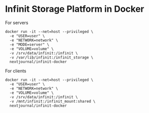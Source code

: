 # Infinit Storage Platform in Docker

For servers

```
docker run -it --net=host --privileged \
  -e "USER=user" \
  -e "NETWORK=network" \
  -e "MODE=server" \
  -e "VOLUME=volume" \
  -v /srv/data/infinit:/infinit \
  -v /var/lib/infinit:/infinit_storage \
  nextjournal/infinit-docker
```

For clients

```
docker run -it --net=host --privileged \
  -e "USER=user" \
  -e "NETWORK=network" \
  -e "VOLUME=volume" \
  -v /srv/data/infinit:/infinit \
  -v /mnt/infinit:/infinit_mount:shared \
  nextjournal/infinit-docker
```
